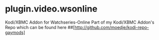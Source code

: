 # plugin.video.wsonline
Kodi/XBMC Addon for Watchseries-Online
Part of my Kodi/XBMC Addon's Repo which can be found here
##[http://github.com/moedje/kodi-repo-gaymods]
